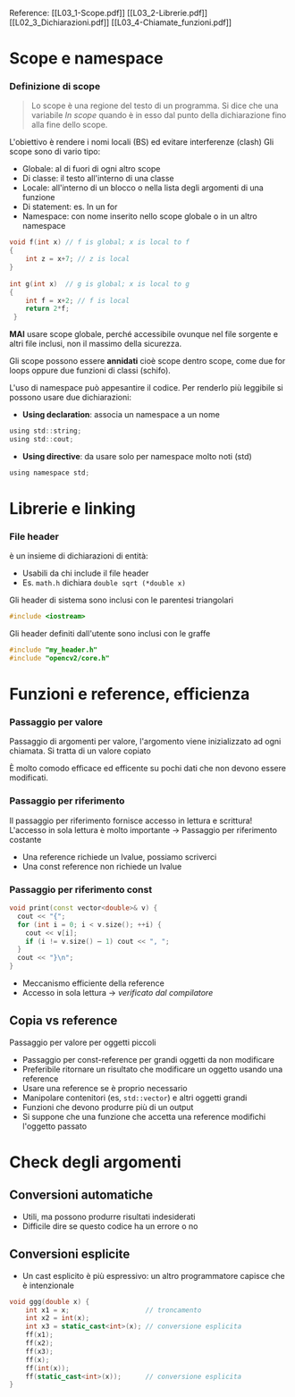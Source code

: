 Reference:
[[L03_1-Scope.pdf]]
[[L03_2-Librerie.pdf]]
[[L02_3_Dichiarazioni.pdf]]
[[L03_4-Chiamate_funzioni.pdf]]
# Scope e namespace

### Definizione di scope
> Lo scope è una regione del testo di un programma. Si dice che una variabile *In scope* quando è in esso dal punto della dichiarazione fino alla fine dello scope.

L'obiettivo è rendere i nomi locali (BS) ed evitare interferenze (clash)
Gli scope sono di vario tipo:
- Globale: al di fuori di ogni altro scope 
- Di classe: il testo all'interno di una classe
- Locale: all'interno di un blocco o nella lista degli argomenti di una funzione
- Di statement: es. In un for
- Namespace: con nome inserito nello scope globale o in un altro namespace

```c
void f(int x) // f is global; x is local to f 
{
	int z = x+7; // z is local 
} 
	
int g(int x)  // g is global; x is local to g 
{ 
	int f = x+2; // f is local 
	return 2*f; 
 }
```

**MAI** usare scope globale, perché accessibile ovunque nel file sorgente e altri file inclusi, non il massimo della sicurezza.

Gli scope possono essere **annidati** cioè scope dentro scope, come due for loops oppure due funzioni di classi (schifo).

L'uso di namespace può appesantire il codice. Per renderlo più leggibile si possono usare due dichiarazioni:
- **Using declaration**: associa un namespace a un nome
```c
using std::string; 
using std::cout;
```
- **Using directive**: da usare solo per namespace molto noti (std)
```c
using namespace std;
```

# Librerie e linking
### File header
è un insieme di dichiarazioni di entità:
- Usabili da chi include il file header
- Es. `math.h` dichiara `double sqrt (*double x)`

Gli header di sistema sono inclusi con le parentesi triangolari
```c++
#include <iostream>
```

Gli header definiti dall'utente sono inclusi con le graffe
```c
#include "my_header.h" 
#include "opencv2/core.h"
```

# Funzioni e reference, efficienza
### Passaggio per valore
Passaggio di argomenti per valore, l'argomento viene inizializzato ad ogni chiamata. Si tratta di un valore copiato

È molto comodo efficace ed efficente su pochi dati che non devono essere modificati.

### Passaggio per riferimento
Il passaggio per riferimento fornisce accesso in lettura e scrittura!
L'accesso in sola lettura è molto importante -> Passaggio per riferimento costante

- Una reference richiede un lvalue, possiamo scriverci
- Una const reference non richiede un lvalue

### Passaggio per riferimento const
```c++
void print(const vector<double>& v) {
  cout << "{";
  for (int i = 0; i < v.size(); ++i) {
    cout << v[i];
    if (i != v.size() – 1) cout << ", ";
  }
  cout << "}\n";
}
```

- Meccanismo efficiente della reference
- Accesso in sola lettura -> *verificato dal compilatore*

## Copia vs reference
Passaggio per valore per oggetti piccoli 
- Passaggio per const-reference per grandi oggetti da non modificare
- Preferibile ritornare un risultato che modificare un oggetto usando una reference 
- Usare una reference se è proprio necessario 
- Manipolare contenitori (es, `std::vector`) e altri oggetti grandi 
- Funzioni che devono produrre più di un output 
- Si suppone che una funzione che accetta una reference modifichi l'oggetto passato

# Check degli argomenti
## Conversioni automatiche
- Utili, ma possono produrre risultati indesiderati
- Difficile dire se questo codice ha un errore o no

## Conversioni esplicite
- Un cast esplicito è più espressivo: un altro programmatore capisce che è intenzionale
```c++
void ggg(double x) {
    int x1 = x;                   // troncamento
    int x2 = int(x);
    int x3 = static_cast<int>(x); // conversione esplicita
    ff(x1);
    ff(x2);
    ff(x3);
    ff(x);
    ff(int(x));
    ff(static_cast<int>(x));      // conversione esplicita
}

```